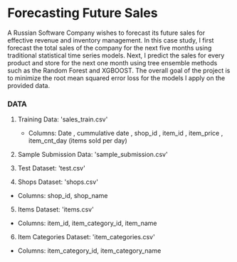 # Forecasting Future Sales 
A Russian Software Company wishes to forecast its future sales for effective revenue and inventory management. In this case study, I first forecast the total sales of the company for the next five months using traditional statistical time series models. Next, I predict the sales for every product and store for the next one month using tree ensemble methods such as the Random Forest and XGBOOST. The overall goal of the project is to minimize the root mean squared error loss for the models I apply on the provided data.

### DATA
1. Training Data: 'sales_train.csv'
   - Columns: Date , cummulative date , shop_id , item_id , item_price , item_cnt_day (items sold per day)

2. Sample Submission Data: 'sample_submission.csv'

3. Test Dataset: 'test.csv'

4. Shops Dataset: 'shops.csv' 
  - Columns: shop_id, shop_name

5. Items Dataset: 'items.csv'
  - Columns: item_id, item_category_id, item_name
  
6. Item Categories Dataset: 'item_categories.csv'
  - Columns: item_category_id, item_category_name 


